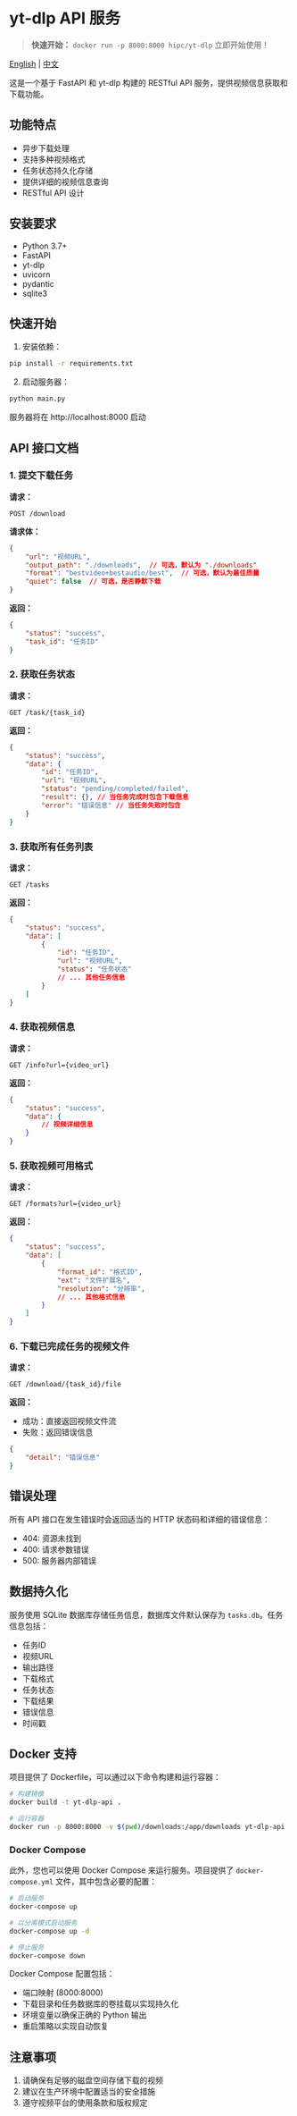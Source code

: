 # yt-dlp API 服务

> **快速开始：** `docker run -p 8000:8000 hipc/yt-dlp` 立即开始使用！

[English](README.md) | [中文](README_CN.md)

这是一个基于 FastAPI 和 yt-dlp 构建的 RESTful API 服务，提供视频信息获取和下载功能。

## 功能特点

- 异步下载处理
- 支持多种视频格式
- 任务状态持久化存储
- 提供详细的视频信息查询
- RESTful API 设计

## 安装要求

- Python 3.7+
- FastAPI
- yt-dlp
- uvicorn
- pydantic
- sqlite3

## 快速开始

1. 安装依赖：
```bash
pip install -r requirements.txt
```

2. 启动服务器：
```bash
python main.py
```

服务器将在 http://localhost:8000 启动

## API 接口文档

### 1. 提交下载任务

**请求：**
```http
POST /download
```

**请求体：**
```json
{
    "url": "视频URL",
    "output_path": "./downloads",  // 可选，默认为 "./downloads"
    "format": "bestvideo+bestaudio/best",  // 可选，默认为最佳质量
    "quiet": false  // 可选，是否静默下载
}
```

**返回：**
```json
{
    "status": "success",
    "task_id": "任务ID"
}
```

### 2. 获取任务状态

**请求：**
```http
GET /task/{task_id}
```

**返回：**
```json
{
    "status": "success",
    "data": {
        "id": "任务ID",
        "url": "视频URL",
        "status": "pending/completed/failed",
        "result": {}, // 当任务完成时包含下载信息
        "error": "错误信息" // 当任务失败时包含
    }
}
```

### 3. 获取所有任务列表

**请求：**
```http
GET /tasks
```

**返回：**
```json
{
    "status": "success",
    "data": [
        {
            "id": "任务ID",
            "url": "视频URL",
            "status": "任务状态"
            // ... 其他任务信息
        }
    ]
}
```

### 4. 获取视频信息

**请求：**
```http
GET /info?url={video_url}
```

**返回：**
```json
{
    "status": "success",
    "data": {
        // 视频详细信息
    }
}
```

### 5. 获取视频可用格式

**请求：**
```http
GET /formats?url={video_url}
```

**返回：**
```json
{
    "status": "success",
    "data": [
        {
            "format_id": "格式ID",
            "ext": "文件扩展名",
            "resolution": "分辨率",
            // ... 其他格式信息
        }
    ]
}
```

### 6. 下载已完成任务的视频文件

**请求：**
```http
GET /download/{task_id}/file
```

**返回：**
- 成功：直接返回视频文件流
- 失败：返回错误信息
```json
{
    "detail": "错误信息"
}
```

## 错误处理

所有 API 接口在发生错误时会返回适当的 HTTP 状态码和详细的错误信息：

- 404: 资源未找到
- 400: 请求参数错误
- 500: 服务器内部错误

## 数据持久化

服务使用 SQLite 数据库存储任务信息，数据库文件默认保存为 `tasks.db`。任务信息包括：

- 任务ID
- 视频URL
- 输出路径
- 下载格式
- 任务状态
- 下载结果
- 错误信息
- 时间戳

## Docker 支持

项目提供了 Dockerfile，可以通过以下命令构建和运行容器：

```bash
# 构建镜像
docker build -t yt-dlp-api .

# 运行容器
docker run -p 8000:8000 -v $(pwd)/downloads:/app/downloads yt-dlp-api
```

### Docker Compose

此外，您也可以使用 Docker Compose 来运行服务。项目提供了 `docker-compose.yml` 文件，其中包含必要的配置：

```bash
# 启动服务
docker-compose up

# 以分离模式启动服务
docker-compose up -d

# 停止服务
docker-compose down
```

Docker Compose 配置包括：
- 端口映射 (8000:8000)
- 下载目录和任务数据库的卷挂载以实现持久化
- 环境变量以确保正确的 Python 输出
- 重启策略以实现自动恢复

## 注意事项

1. 请确保有足够的磁盘空间存储下载的视频
2. 建议在生产环境中配置适当的安全措施
3. 遵守视频平台的使用条款和版权规定
